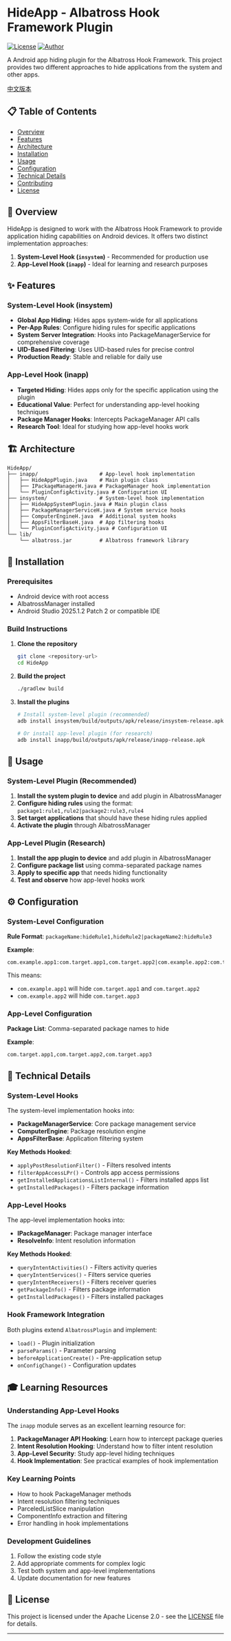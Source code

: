 # HideApp - Albatross Hook Framework Plugin

[![License](https://img.shields.io/badge/license-Apache%202.0-blue.svg)](LICENSE)
[![Author](https://img.shields.io/badge/author-QingWan-green.svg)](mailto:qingwanmail@foxmail.com)

A  Android app hiding plugin for the Albatross Hook Framework. This project provides two different approaches to hide applications from the system and other apps.

[中文版本](README_CN.md)

## 📋 Table of Contents

- [Overview](#overview)
- [Features](#features)
- [Architecture](#architecture)
- [Installation](#installation)
- [Usage](#usage)
- [Configuration](#configuration)
- [Technical Details](#technical-details)
- [Contributing](#contributing)
- [License](#license)

## 🎯 Overview

HideApp is designed to work with the Albatross Hook Framework to provide application hiding capabilities on Android devices. It offers two distinct implementation approaches:

1. **System-Level Hook (`insystem`)** - Recommended for production use
2. **App-Level Hook (`inapp`)** - Ideal for learning and research purposes

## ✨ Features

### System-Level Hook (insystem)
- **Global App Hiding**: Hides apps system-wide for all applications
- **Per-App Rules**: Configure hiding rules for specific applications
- **System Server Integration**: Hooks into PackageManagerService for comprehensive coverage
- **UID-Based Filtering**: Uses UID-based rules for precise control
- **Production Ready**: Stable and reliable for daily use

### App-Level Hook (inapp)
- **Targeted Hiding**: Hides apps only for the specific application using the plugin
- **Educational Value**: Perfect for understanding app-level hooking techniques
- **Package Manager Hooks**: Intercepts PackageManager API calls
- **Research Tool**: Ideal for studying how app-level hooks work

## 🏗️ Architecture

```
HideApp/
├── inapp/                    # App-level hook implementation
│   ├── HideAppPlugin.java    # Main plugin class
│   ├── IPackageManagerH.java # PackageManager hook implementation
│   └── PluginConfigActivity.java # Configuration UI
├── insystem/                 # System-level hook implementation
│   ├── HideAppSystemPlugin.java # Main plugin class
│   ├── PackageManagerServiceH.java # System service hooks
│   ├── ComputerEngineH.java  # Additional system hooks
│   ├── AppsFilterBaseH.java  # App filtering hooks
│   └── PluginConfigActivity.java # Configuration UI
└── lib/
    └── albatross.jar         # Albatross framework library
```

## 🚀 Installation

### Prerequisites
- Android device with root access
- AlbatrossManager installed
- Android Studio 2025.1.2 Patch 2 or compatible IDE

### Build Instructions

1. **Clone the repository**
   ```bash
   git clone <repository-url>
   cd HideApp
   ```

2. **Build the project**
   ```bash
   ./gradlew build
   ```

3. **Install the plugins**
   ```bash
   # Install system-level plugin (recommended)
   adb install insystem/build/outputs/apk/release/insystem-release.apk
   
   # Or install app-level plugin (for research)
   adb install inapp/build/outputs/apk/release/inapp-release.apk
   ```

## 📱 Usage

### System-Level Plugin (Recommended)

1. **Install the system plugin to device** and add plugin in AlbatrossManager
2. **Configure hiding rules** using the format: `package1:rule1,rule2|package2:rule3,rule4`
3. **Set target applications** that should have these hiding rules applied
4. **Activate the plugin** through AlbatrossManager

### App-Level Plugin (Research)

1. **Install the app plugin to device** and add plugin in AlbatrossManager
2. **Configure package list** using comma-separated package names
3. **Apply to specific app** that needs hiding functionality
4. **Test and observe** how app-level hooks work

## ⚙️ Configuration

### System-Level Configuration

**Rule Format**: `packageName:hideRule1,hideRule2|packageName2:hideRule3`

**Example**:
```
com.example.app1:com.target.app1,com.target.app2|com.example.app2:com.target.app3
```

This means:
- `com.example.app1` will hide `com.target.app1` and `com.target.app2`
- `com.example.app2` will hide `com.target.app3`

### App-Level Configuration

**Package List**: Comma-separated package names to hide

**Example**:
```
com.target.app1,com.target.app2,com.target.app3
```

## 🔧 Technical Details

### System-Level Hooks

The system-level implementation hooks into:

- **PackageManagerService**: Core package management service
- **ComputerEngine**: Package resolution engine
- **AppsFilterBase**: Application filtering system

**Key Methods Hooked**:
- `applyPostResolutionFilter()` - Filters resolved intents
- `filterAppAccessLPr()` - Controls app access permissions
- `getInstalledApplicationsListInternal()` - Filters installed apps list
- `getInstalledPackages()` - Filters package information

### App-Level Hooks

The app-level implementation hooks into:

- **IPackageManager**: Package manager interface
- **ResolveInfo**: Intent resolution information

**Key Methods Hooked**:
- `queryIntentActivities()` - Filters activity queries
- `queryIntentServices()` - Filters service queries
- `queryIntentReceivers()` - Filters receiver queries
- `getPackageInfo()` - Filters package information
- `getInstalledPackages()` - Filters installed packages

### Hook Framework Integration

Both plugins extend `AlbatrossPlugin` and implement:

- `load()` - Plugin initialization
- `parseParams()` - Parameter parsing
- `beforeApplicationCreate()` - Pre-application setup
- `onConfigChange()` - Configuration updates

## 🎓 Learning Resources

### Understanding App-Level Hooks

The `inapp` module serves as an excellent learning resource for:

1. **PackageManager API Hooking**: Learn how to intercept package queries
2. **Intent Resolution Hooking**: Understand how to filter intent resolution
3. **App-Level Security**: Study app-level hiding techniques
4. **Hook Implementation**: See practical examples of hook implementation

### Key Learning Points

- How to hook PackageManager methods
- Intent resolution filtering techniques
- ParceledListSlice manipulation
- ComponentInfo extraction and filtering
- Error handling in hook implementations


### Development Guidelines

1. Follow the existing code style
2. Add appropriate comments for complex logic
3. Test both system and app-level implementations
4. Update documentation for new features

## 📄 License

This project is licensed under the Apache License 2.0 - see the [LICENSE](LICENSE) file for details.

---
